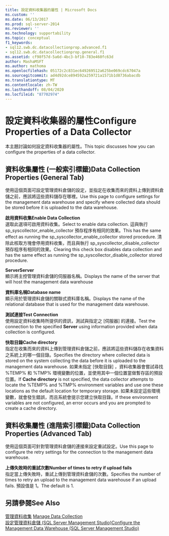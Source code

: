 ```yaml
---
title: 設定資料收集器的屬性 | Microsoft Docs
ms.custom: ''
ms.date: 06/13/2017
ms.prod: sql-server-2014
ms.reviewer: ''
ms.technology: supportability
ms.topic: conceptual
f1_keywords:
- sql12.swb.dc.datacollectionprop.advanced.f1
- sql12.swb.dc.datacollectionprop.general.f1
ms.assetid: cf98f57d-5a6d-4bc3-bf10-783e460fc63d
author: MashaMSFT
ms.author: mathoma
ms.openlocfilehash: 05172c2c831ec649269512a625be069cdc67047a
ms.sourcegitcommit: ad4d92dce894592a259721a1571b1d8736abacdb
ms.translationtype: MT
ms.contentlocale: zh-TW
ms.lasthandoff: 08/04/2020
ms.locfileid: "87702974"
---
```

# <a name="configure-properties-of-a-data-collector"></a><span data-ttu-id="f9277-102">設定資料收集器的屬性</span><span class="sxs-lookup"><span data-stu-id="f9277-102">Configure Properties of a Data Collector</span></span>
  <span data-ttu-id="f9277-103">本主題討論如何設定資料收集器的屬性。</span><span class="sxs-lookup"><span data-stu-id="f9277-103">This topic discusses how you can configure the properties of a data collector.</span></span>  
  
## <a name="data-collection-properties-general-tab"></a><span data-ttu-id="f9277-104">資料收集屬性 (一般索引標籤)</span><span class="sxs-lookup"><span data-stu-id="f9277-104">Data Collection Properties (General Tab)</span></span>  
 <span data-ttu-id="f9277-105">使用這個頁面可設定管理資料倉儲的設定，並指定在收集而來的資料上傳到資料倉儲之前，應該將這些資料儲存在哪裡。</span><span class="sxs-lookup"><span data-stu-id="f9277-105">Use this page to configure settings for the management data warehouse and specify where collected data should be stored before it is uploaded to the data warehouse.</span></span>  
  
 <span data-ttu-id="f9277-106">**啟用資料收集**</span><span class="sxs-lookup"><span data-stu-id="f9277-106">**Enable Data Collection**</span></span>  
 <span data-ttu-id="f9277-107">選取此選項可啟用資料收集。</span><span class="sxs-lookup"><span data-stu-id="f9277-107">Select to enable data collection.</span></span> <span data-ttu-id="f9277-108">這與執行 sp_syscollector_enable_collector 預存程序有相同的效果。</span><span class="sxs-lookup"><span data-stu-id="f9277-108">This has the same effect as running the sp_syscollector_enable_collector stored procedure.</span></span> <span data-ttu-id="f9277-109">清除此核取方塊會停用資料收集，而且與執行 sp_syscollector_disable_collector 預存程序有相同的效果。</span><span class="sxs-lookup"><span data-stu-id="f9277-109">Clearing this check box disables data collection and has the same effect as running the sp_syscollector_disable_collector stored procedure.</span></span>  
  
 <span data-ttu-id="f9277-110">**Server**</span><span class="sxs-lookup"><span data-stu-id="f9277-110">**Server**</span></span>  
 <span data-ttu-id="f9277-111">顯示將主控管理資料倉儲的伺服器名稱。</span><span class="sxs-lookup"><span data-stu-id="f9277-111">Displays the name of the server that will host the management data warehouse</span></span>  
  
 <span data-ttu-id="f9277-112">**資料庫名稱**</span><span class="sxs-lookup"><span data-stu-id="f9277-112">**Database name**</span></span>  
 <span data-ttu-id="f9277-113">顯示用於管理資料倉儲的關聯式資料庫名稱。</span><span class="sxs-lookup"><span data-stu-id="f9277-113">Displays the name of the relational database that is used for the management data warehouse.</span></span>  
  
 <span data-ttu-id="f9277-114">**測試連接**</span><span class="sxs-lookup"><span data-stu-id="f9277-114">**Test Connection**</span></span>  
 <span data-ttu-id="f9277-115">使用設定資料收集時所提供的資訊，測試與指定之 [伺服器]  的連接。</span><span class="sxs-lookup"><span data-stu-id="f9277-115">Test the connection to the specified **Server** using information provided when data collection is configured.</span></span>  
  
 <span data-ttu-id="f9277-116">**快取目錄**</span><span class="sxs-lookup"><span data-stu-id="f9277-116">**Cache directory**</span></span>  
 <span data-ttu-id="f9277-117">指定在收集而來的資料上傳到管理資料倉儲之前，應該將這些資料儲存在收集資料之系統上的哪一個目錄。</span><span class="sxs-lookup"><span data-stu-id="f9277-117">Specifies the directory where collected data is stored on the system collecting the data before it is uploaded to the management data warehouse.</span></span> <span data-ttu-id="f9277-118">如果未指定 [快取目錄]  ，資料收集器會嘗試尋找 %TEMP% 和 %TMP% 環境變數的位置，並使用其中一個位置當做暫存區的預設位置。</span><span class="sxs-lookup"><span data-stu-id="f9277-118">If **Cache directory** is not specified, the data collector attempts to locate the %TEMP% and %TMP% environment variables and use one these locations as the default location for temporary storage.</span></span> <span data-ttu-id="f9277-119">如果未設定這些環境變數，就會發生錯誤，而且系統會提示您建立快取目錄。</span><span class="sxs-lookup"><span data-stu-id="f9277-119">If these environment variables are not configured, an error occurs and you are prompted to create a cache directory.</span></span>  
  
## <a name="data-collection-properties-advanced-tab"></a><span data-ttu-id="f9277-120">資料收集屬性 (進階索引標籤)</span><span class="sxs-lookup"><span data-stu-id="f9277-120">Data Collection Properties (Advanced Tab)</span></span>  
 <span data-ttu-id="f9277-121">使用這個頁面可針對管理資料倉儲的連接來設定重試設定。</span><span class="sxs-lookup"><span data-stu-id="f9277-121">Use this page to configure the retry settings for the connection to the management data warehouse.</span></span>  
  
 <span data-ttu-id="f9277-122">**上傳失敗時的重試次數**</span><span class="sxs-lookup"><span data-stu-id="f9277-122">**Number of times to retry if upload fails**</span></span>  
 <span data-ttu-id="f9277-123">指定當上傳失敗時，重試上傳到管理資料倉儲的次數。</span><span class="sxs-lookup"><span data-stu-id="f9277-123">Specifies the number of times to retry an upload to the management data warehouse if an upload fails.</span></span> <span data-ttu-id="f9277-124">預設值是 1。</span><span class="sxs-lookup"><span data-stu-id="f9277-124">The default is 1.</span></span>  
  
## <a name="see-also"></a><span data-ttu-id="f9277-125">另請參閱</span><span class="sxs-lookup"><span data-stu-id="f9277-125">See Also</span></span>  
 <span data-ttu-id="f9277-126">[管理資料收集](data-collection.md) </span><span class="sxs-lookup"><span data-stu-id="f9277-126">[Manage Data Collection](data-collection.md) </span></span>  
 [<span data-ttu-id="f9277-127">設定管理資料倉儲 &#40;SQL Server Management Studio&#41;</span><span class="sxs-lookup"><span data-stu-id="f9277-127">Configure the Management Data Warehouse &#40;SQL Server Management Studio&#41;</span></span>](configure-the-management-data-warehouse-sql-server-management-studio.md)  
  
  

